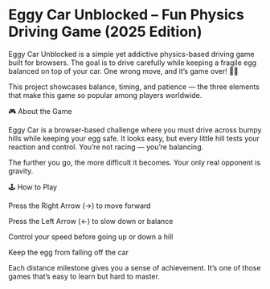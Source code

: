 # Eggy Car Unblocked – Fun Physics Driving Game (2025 Edition)

Eggy Car Unblocked is a simple yet addictive physics-based driving game built for browsers.
The goal is to drive carefully while keeping a fragile egg balanced on top of your car.
One wrong move, and it’s game over! 🥚🚗

This project showcases balance, timing, and patience — the three elements that make this game so popular among players worldwide.

🎮 About the Game

Eggy Car is a browser-based challenge where you must drive across bumpy hills while keeping your egg safe.
It looks easy, but every little hill tests your reaction and control.
You’re not racing — you’re balancing.

The further you go, the more difficult it becomes.
Your only real opponent is gravity.

🕹️ How to Play

Press the Right Arrow (→) to move forward

Press the Left Arrow (←) to slow down or balance

Control your speed before going up or down a hill

Keep the egg from falling off the car

Each distance milestone gives you a sense of achievement.
It’s one of those games that’s easy to learn but hard to master.
